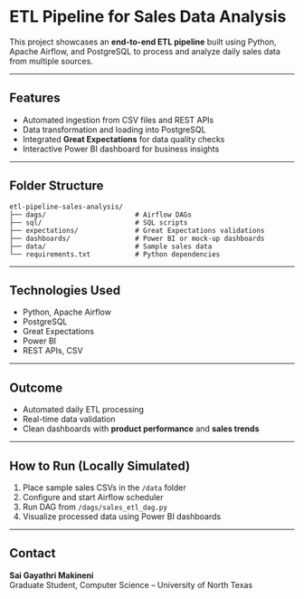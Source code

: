 # ETL Pipeline for Sales Data Analysis

This project showcases an **end-to-end ETL pipeline** built using Python, Apache Airflow, and PostgreSQL to process and analyze daily sales data from multiple sources.

---

## Features

- Automated ingestion from CSV files and REST APIs
- Data transformation and loading into PostgreSQL
- Integrated **Great Expectations** for data quality checks
- Interactive Power BI dashboard for business insights

---

## Folder Structure

```
etl-pipeline-sales-analysis/
├── dags/                      # Airflow DAGs
├── sql/                       # SQL scripts
├── expectations/              # Great Expectations validations
├── dashboards/                # Power BI or mock-up dashboards
├── data/                      # Sample sales data
└── requirements.txt           # Python dependencies
```

---

## Technologies Used

- Python, Apache Airflow
- PostgreSQL
- Great Expectations
- Power BI
- REST APIs, CSV

---

## Outcome

- Automated daily ETL processing
- Real-time data validation
- Clean dashboards with **product performance** and **sales trends**

---

## How to Run (Locally Simulated)

1. Place sample sales CSVs in the `/data` folder
2. Configure and start Airflow scheduler
3. Run DAG from `/dags/sales_etl_dag.py`
4. Visualize processed data using Power BI dashboards

---

## Contact

**Sai Gayathri Makineni**  
Graduate Student, Computer Science – University of North Texas  
 
